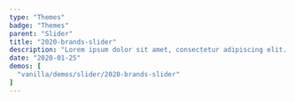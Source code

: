 ```yaml
---
type: "Themes"
badge: "Themes"
parent: "Slider"
title: "2020-brands-slider"
description: "Lorem ipsum dolor sit amet, consectetur adipiscing elit. Nunc tempus laoreet leo sit amet iaculis."
date: "2020-01-25"
demos: [
  "vanilla/demos/slider/2020-brands-slider"
]
---
```

